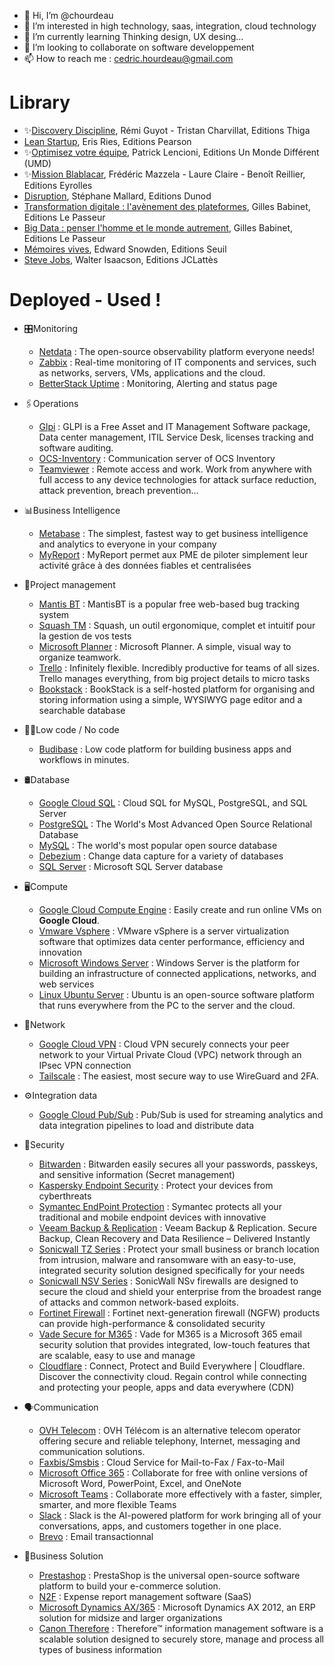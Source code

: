 - 👋 Hi, I’m @chourdeau
- 👀 I’m interested in high technology, saas, integration, cloud technology
- 🌱 I’m currently learning Thinking design, UX desing...
- 💞️ I’m looking to collaborate on software developpement
- 📫 How to reach me : cedric.hourdeau@gmail.com

# Library

* ✨[Discovery Discipline](https://discovery-discipline.com/), Rémi Guyot - Tristan Charvillat, Editions Thiga
* [Lean Startup](https://www.amazon.fr/Lean-start-up-Eric-Ries/dp/2744065080), Eris Ries, Editions Pearson
* ✨[Optimisez votre équipe](https://www.amazon.fr/Optimisez-votre-%C3%A9quipe-Patrick-Lencioni/dp/2892256038), Patrick Lencioni, Editions Un Monde Différent (UMD)
* ✨[Mission Blablacar](https://missionblablacar.com/), Frédéric Mazzela - Laure Claire - Benoît Reillier, Editions Eyrolles
* [Disruption](https://www.amazon.fr/Disruption-Intelligence-artificielle-salariat-augment%C3%A9e/dp/2100804278), Stéphane Mallard, Editions Dunod
* [Transformation digitale : l'avènement des plateformes](https://www.amazon.fr/Transformation-digitale-plateformes-Gilles-Babinet/dp/2368904867), Gilles Babinet, Editions Le Passeur
* [Big Data : penser l'homme et le monde autrement](https://www.amazon.fr/Data-penser-lhomme-monde-autrement/dp/2368902600),  Gilles Babinet, Editions Le Passeur
* [Mémoires vives](https://www.amazon.fr/M%C3%A9moires-Vives-Edward-Snowden/dp/2021441040), Edward Snowden, Editions Seuil
* [Steve Jobs](https://www.amazon.fr/Steve-Jobs-Walter-Isaacson/dp/2709638320), Walter Isaacson, Editions JCLattès

# Deployed - Used !
* 🎛️Monitoring
  * [Netdata](https://github.com/netdata/netdata) : The open-source observability platform everyone needs!
  * [Zabbix](https://github.com/zabbix/zabbix) : Real-time monitoring of IT components and services, such as networks, servers, VMs, applications and the cloud.
  * [BetterStack Uptime](https://betterstack.com/uptime) : Monitoring, Alerting and status page
* 🖇️Operations
  * [Glpi](https://github.com/glpi-project/glpi) : GLPI is a Free Asset and IT Management Software package, Data center management, ITIL Service Desk, licenses tracking and software auditing.
  * [OCS-Inventory](https://github.com/OCSInventory-NG/OCSInventory-Server) : Communication server of OCS Inventory
  * [Teamviewer](https://www.teamviewer.com/en-us/) : Remote access and work. Work from anywhere with full access to any device technologies for attack surface reduction, attack prevention, breach prevention...
  
* 📊Business Intelligence
  * [Metabase](https://github.com/metabase/metabase) : The simplest, fastest way to get business intelligence and analytics to everyone in your company
  * [MyReport](https://www.myreport.fr/) : MyReport permet aux PME de piloter simplement leur activité grâce à des données fiables et centralisées
    
* 🧩Project management
  * [Mantis BT](https://github.com/mantisbt/mantisbt) : MantisBT is a popular free web-based bug tracking system
  * [Squash TM](https://gitlab.com/henixdevelopment/open-source/squash) : Squash, un outil ergonomique, complet et intuitif pour la gestion de vos tests
  * [Microsoft Planner](https://tasks.office.com/) : Microsoft Planner. A simple, visual way to organize teamwork.
  * [Trello](https://trello.com/home.html) : Infinitely flexible. Incredibly productive for teams of all sizes. Trello manages everything, from big project details to micro tasks
  * [Bookstack](https://www.bookstackapp.com/) : BookStack is a self-hosted platform for organising and storing information using a simple, WYSIWYG page editor and a searchable database
    
* 👩‍💻Low code / No code
  * [Budibase](https://github.com/Budibase/budibase) : Low code platform for building business apps and workflows in minutes.
    
* 🛢️Database
  * [Google Cloud SQL](https://cloud.google.com/sql/) : Cloud SQL for MySQL, PostgreSQL, and SQL Server
  * [PostgreSQL](https://www.postgresql.org/) : The World's Most Advanced Open Source Relational Database
  * [MySQL](https://www.mysql.com/fr) : The world's most popular open source database
  * [Debezium](https://github.com/debezium/debezium) : Change data capture for a variety of databases
  * [SQL Server](https://www.microsoft.com/en-us/sql-server/) : Microsoft SQL Server database

* 🖥️Compute
  * [Google Cloud Compute Engine](https://cloud.google.com/products/compute/) : Easily create and run online VMs on **Google Cloud**.
  * [Vmware Vsphere](https://www.vmware.com/products/vsphere.html) : VMware vSphere is a server virtualization software that optimizes data center performance, efficiency and innovation
  * [Microsoft Windows Server](https://www.microsoft.com/fr-fr/windows-server) : Windows Server is the platform for building an infrastructure of connected applications, networks, and web services
  * [Linux Ubuntu Server](https://www.ubuntu-fr.org/) : Ubuntu is an open-source software platform that runs everywhere from the PC to the server and the cloud.
   
* 📶Network
  * [Google Cloud VPN](https://cloud.google.com/network-connectivity/docs/vpn/concepts/overview) : Cloud VPN securely connects your peer network to your Virtual Private Cloud (VPC) network through an IPsec VPN connection
  * [Tailscale](https://github.com/tailscale/tailscale) : The easiest, most secure way to use WireGuard and 2FA.
    
* ⚙️Integration data
  * [Google Cloud Pub/Sub](https://cloud.google.com/pubsub/docs/overview) : Pub/Sub is used for streaming analytics and data integration pipelines to load and distribute data
       
* 🔑Security
  * [Bitwarden](https://github.com/bitwarden/web) : Bitwarden easily secures all your passwords, passkeys, and sensitive information (Secret management)
  * [Kaspersky Endpoint Security](https://www.kaspersky.fr/enterprise-security/endpoint) : Protect your devices from cyberthreats
  * [Symantec EndPoint Protection](https://www.broadcom.com/products/cybersecurity/endpoint) : Symantec protects all your traditional and mobile endpoint devices with innovative 
  * [Veeam Backup & Replication](https://www.veeam.com/vm-backup-recovery-replication-software.html) : Veeam Backup & Replication. Secure Backup, Clean Recovery and Data Resilience – Delivered Instantly
  * [Sonicwall TZ Series](https://www.sonicwall.com/products/firewalls/entry-level/) : Protect your small business or branch location from intrusion, malware and ransomware with an easy-to-use, integrated security solution designed specifically for your needs
  * [Sonicwall NSV Series](https://www.sonicwall.com/products/firewalls/nsv-series/) : SonicWall NSv firewalls are designed to secure the cloud and shield your enterprise from the broadest range of attacks and common network-based exploits.
  * [Fortinet Firewall](https://www.fortinet.com/products/next-generation-firewall) :  Fortinet next-generation firewall (NGFW) products can provide high-performance & consolidated security
  * [Vade Secure for M365](https://www.vadesecure.com/en/dedicated-email-security-for-o365/) : Vade for M365 is a Microsoft 365 email security solution that provides integrated, low-touch features that are scalable, easy to use and manage
  * [Cloudflare](https://www.cloudflare.com/) : Connect, Protect and Build Everywhere | Cloudflare. Discover the connectivity cloud. Regain control while connecting and protecting your people, apps and data everywhere (CDN)

* 🗣️Communication
  * [OVH Telecom](https://www.ovhtelecom.fr/) : OVH Télécom is an alternative telecom operator offering secure and reliable telephony, Internet, messaging and communication solutions.
  * [Faxbis/Smsbis](https://www.avmup.com/telephonie-d-entreprise/service-cloud-de-fax-mail) : Cloud Service for Mail-to-Fax / Fax-to-Mail
  * [Microsoft Office 365](https://www.office.com/) : Collaborate for free with online versions of Microsoft Word, PowerPoint, Excel, and OneNote
  * [Microsoft Teams](https://www.microsoft.com/en-us/microsoft-teams/group-chat-software) : Collaborate more effectively with a faster, simpler, smarter, and more flexible Teams
  * [Slack](https://slack.com/) : Slack is the AI-powered platform for work bringing all of your conversations, apps, and customers together in one place.
  * [Brevo](https://www.brevo.com/fr/products/transactional-email/) : Email transactionnal
    
* 📌Business Solution
  * [Prestashop](https://github.com/PrestaShop/PrestaShop) : PrestaShop is the universal open-source software platform to build your e-commerce solution.
  * [N2F](https://www.n2f.com/fr/note-de-frais/) : Expense report management software (SaaS)
  * [Microsoft Dynamics AX/365](https://learn.microsoft.com/en-us/dynamicsax-2012/appuser-itpro/introduction-to-microsoft-dynamics-ax-2012) : Microsoft Dynamics AX 2012, an ERP solution for midsize and larger organizations
  * [Canon Therefore](https://www.canon.fr/business/products/software/therefore/) : Therefore™ information management software is a scalable solution designed to securely store, manage and process all types of business information
    
<!---
chourdeau/chourdeau is a ✨ special ✨ repository because its `README.md` (this file) appears on your GitHub profile.
You can click the Preview link to take a look at your changes.
--->
